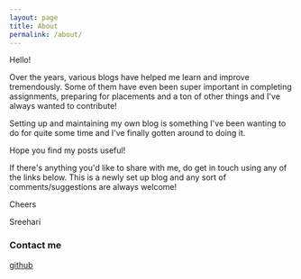 ```yaml
---
layout: page
title: About
permalink: /about/
---
```


Hello! 

Over the years, various blogs have helped me learn and improve tremendously. Some of them have even been super important in completing assignments, preparing for placements and a ton of other things and I've always wanted to contribute! 

Setting up and maintaining my own blog is something I've been wanting to do for quite some time and I've finally gotten around to doing it.

Hope you find my posts useful! 

If there's anything you'd like to share with me, do get in touch using any of the links below. This is a newly set up blog and any sort of comments/suggestions are always welcome!

Cheers 

Sreehari

### Contact me

[github](https://github.com/mon95)
